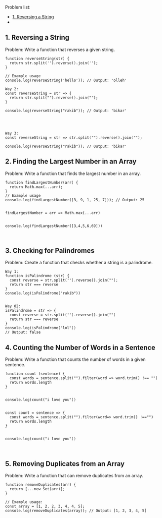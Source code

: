 Problem list:
 - [1. Reversing a String](#1-Reversing-a-String)
 - 



## 1. Reversing a String
Problem: Write a function that reverses a given string.
<br>

```
function reverseString(str) {
  return str.split('').reverse().join('');
}

// Example usage
console.log(reverseString('hello')); // Output: 'olleh'

Way 2:
const reverseString = str => {
  return str.split("").reverse().join("");
}

console.log(reverseString("rakib")); // Output: 'bikar'

```
<br>

```

Way 3: 
const reverseString = str => str.split("").reverse().join("");

console.log(reverseString("rakib")); // Output: 'bikar'

```

## 2. Finding the Largest Number in an Array
Problem: Write a function that finds the largest number in an array.
<br>

```
function findLargestNumber(arr) {
  return Math.max(...arr);
}
// Example usage
console.log(findLargestNumber([3, 9, 1, 25, 7])); // Output: 25


findLargestNumber = arr => Math.max(...arr)


console.log(findLargestNumber([3,4,5,6,69]))

```
<br>

## 3. Checking for Palindromes
Problem: Create a function that checks whether a string is a palindrome.
<br>

```
Way 1:
function isPalindrome (str) {
  const reverse = str.split('').reverse().join("");
  return str === reverse
}
console.log(isPalindrome("rakib"))


Way 02: 
isPalindrome = str => {
  const reverse = str.split('').reverse().join("")
  return str === reverse
}
console.log(isPalindrome("lol"))
// Output: false

```


## 4. Counting the Number of Words in a Sentence
Problem: Write a function that counts the number of words in a given sentence.
<br>

```
function count (sentence) {
  const words = sentence.split("").filter(word => word.trim() !== "")
  return words.length
}


console.log(count("i love you"))


const count = sentence => {
  const words = sentence.split("").filter(word=> word.trim() !=="")
  return words.length
} 


console.log(count("i love you"))

```
<br>

## 5. Removing Duplicates from an Array
Problem: Write a function that can remove duplicates from an array. <br>

```
function removeDuplicates(arr) {
  return [...new Set(arr)];
}

// Example usage:
const array = [1, 2, 2, 3, 4, 4, 5];
console.log(removeDuplicates(array)); // Output: [1, 2, 3, 4, 5]

```
